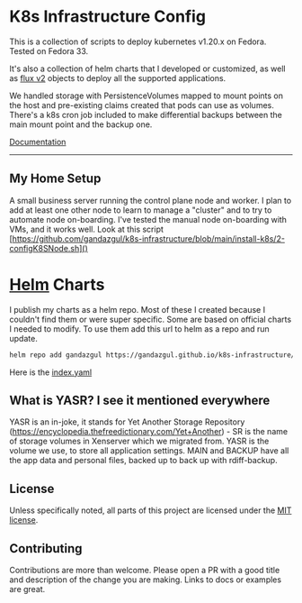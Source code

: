 # K8s Infrastructure Config

This is a collection of scripts to deploy kubernetes v1.20.x on Fedora. Tested on Fedora 33.

It's also a collection of helm charts that I developed or customized, as well as
[flux v2](https://toolkit.fluxcd.io/) objects to deploy all the supported applications.

We handled storage with PersistenceVolumes mapped to mount points on the host and pre-existing claims created that pods
can use as volumes. There's a k8s cron job included to make differential backups between the main mount point and the
backup one.

[Documentation](https://gandazgul.github.io/k8s-infrastructure/)

---

## My Home Setup

A small business server running the control plane node and worker. I plan to add at least one other node to learn to manage
a "cluster" and to try to automate node on-boarding. I've tested the manual node on-boarding with VMs, and it works
well. Look at this script [https://github.com/gandazgul/k8s-infrastructure/blob/main/install-k8s/2-configK8SNode.sh]()

# [Helm](https://helm.sh) Charts

I publish my charts as a helm repo. Most of these I created because I couldn't find them or were super specific. Some
are based on official charts I needed to modify. To use them add this url to helm as a repo and run update.

```bash
helm repo add gandazgul https://gandazgul.github.io/k8s-infrastructure/
```

Here is the [index.yaml](https://gandazgul.github.io/k8s-infrastructure/index.yaml)

## What is YASR? I see it mentioned everywhere

YASR is an in-joke, it stands for Yet Another Storage
Repository (https://encyclopedia.thefreedictionary.com/Yet+Another) - SR is the name of storage volumes in Xenserver
which we migrated from. YASR is the volume we use, to store all application settings. MAIN and BACKUP have all the app
data and personal files, backed up to back up with rdiff-backup.

## License

Unless specifically noted, all parts of this project are licensed under
the [MIT license](https://github.com/gandazgul/k8s-infrastructure/blob/main/LICENSE.md).

## Contributing

Contributions are more than welcome. Please open a PR with a good title and description of the change you are making.
Links to docs or examples are great.
